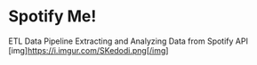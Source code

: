 # Spotify Me!
ETL Data Pipeline Extracting and Analyzing Data from Spotify API
[img]https://i.imgur.com/SKedodi.png[/img]
